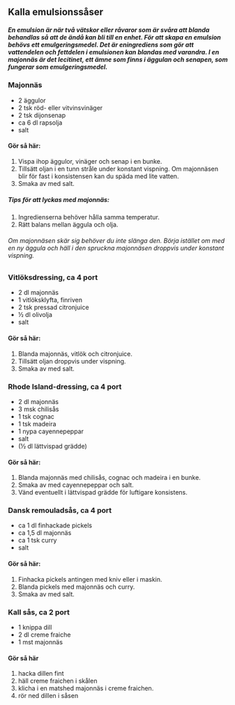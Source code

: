 ## Kalla emulsionssåser

##### En emulsion är när två vätskor eller råvaror som är svåra att blanda behandlas så att de ändå kan bli till en enhet. För att skapa en emulsion behövs ett emulgeringsmedel. Det är eningrediens som gör att vattendelen och fettdelen i emulsionen kan blandas med varandra. I en majonnäs är det lecitinet, ett ämne som finns i äggulan och senapen, som fungerar som emulgeringsmedel.

### Majonnäs
* 2 äggulor
* 2 tsk röd- eller vitvinsvinäger
* 2 tsk dijonsenap
* ca 6 dl rapsolja
* salt

#### Gör så här:

1. Vispa ihop äggulor, vinäger och senap i en bunke.
2. Tillsätt oljan i en tunn stråle under konstant vispning. Om majonnäsen blir för fast i
konsistensen kan du späda med lite vatten.
3. Smaka av med salt.

##### Tips för att lyckas med majonnäs:
1. Ingredienserna behöver hålla samma temperatur.
2. Rätt balans mellan äggula och olja. 

###### Om majonnäsen skär sig behöver du inte slänga den. Börja istället om med en ny äggula och häll i den spruckna majonnäsen droppvis under konstant vispning.


### Vitlöksdressing, ca 4 port
* 2 dl majonnäs
* 1 vitlöksklyfta, finriven
* 2 tsk pressad citronjuice
* ½ dl olivolja
* salt

#### Gör så här:
1. Blanda majonnäs, vitlök och citronjuice.
2. Tillsätt oljan droppvis under vispning.
3. Smaka av med salt.

### Rhode Island-dressing, ca 4 port
* 2 dl majonnäs
* 3 msk chilisås
* 1 tsk cognac
* 1 tsk madeira
* 1 nypa cayennepeppar
* salt
* (½ dl lättvispad grädde)

#### Gör så här:
1. Blanda majonnäs med chilisås, cognac och madeira i en bunke.
2. Smaka av med cayennepeppar och salt.
3. Vänd eventuellt i lättvispad grädde för luftigare konsistens.

### Dansk remouladsås, ca 4 port
* ca 1 dl finhackade pickels
* ca 1,5 dl majonnäs
* ca 1 tsk curry
* salt

#### Gör så här:
1. Finhacka pickels antingen med kniv eller i maskin.
2. Blanda pickels med majonnäs och curry.
3. Smaka av med salt.


### Kall sås, ca 2 port
* 1 knippa dill
* 2 dl creme fraiche
* 1 mst majonnäs

#### Gör så här
1. hacka dillen fint
2. häll creme fraichen i skålen
3. klicha i en matshed majonnäs i creme fraichen.
4. rör ned dillen i såsen
